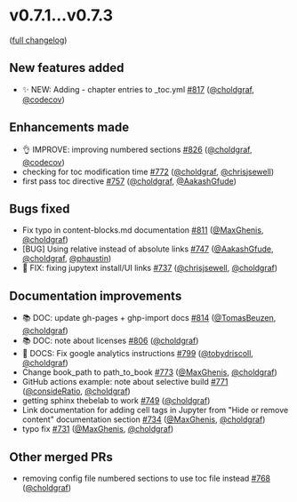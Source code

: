 # v0.7.1...v0.7.3

([full changelog](https://github.com/executablebooks/jupyter-book/compare/v0.7.1...v0.7.3))

## New features added

- ✨ NEW: Adding - chapter entries to _toc.yml [#817](https://github.com/executablebooks/jupyter-book/pull/817) ([@choldgraf](https://github.com/choldgraf), [@codecov](https://github.com/codecov))

## Enhancements made

- 👌 IMPROVE: improving numbered sections [#826](https://github.com/executablebooks/jupyter-book/pull/826) ([@choldgraf](https://github.com/choldgraf), [@codecov](https://github.com/codecov))
- checking for toc modification time [#772](https://github.com/executablebooks/jupyter-book/pull/772) ([@choldgraf](https://github.com/choldgraf), [@chrisjsewell](https://github.com/chrisjsewell))
- first pass toc directive [#757](https://github.com/executablebooks/jupyter-book/pull/757) ([@choldgraf](https://github.com/choldgraf), [@AakashGfude](https://github.com/AakashGfude))

## Bugs fixed

- Fix typo in content-blocks.md documentation [#811](https://github.com/executablebooks/jupyter-book/pull/811) ([@MaxGhenis](https://github.com/MaxGhenis), [@choldgraf](https://github.com/choldgraf))
- [BUG] Using relative instead of absolute links [#747](https://github.com/executablebooks/jupyter-book/pull/747) ([@AakashGfude](https://github.com/AakashGfude), [@choldgraf](https://github.com/choldgraf), [@phaustin](https://github.com/phaustin))
- 🐛 FIX: fixing jupytext install/UI links [#737](https://github.com/executablebooks/jupyter-book/pull/737) ([@chrisjsewell](https://github.com/chrisjsewell), [@choldgraf](https://github.com/choldgraf))

## Documentation improvements

- 📚 DOC: update gh-pages + ghp-import docs [#814](https://github.com/executablebooks/jupyter-book/pull/814) ([@TomasBeuzen](https://github.com/TomasBeuzen), [@choldgraf](https://github.com/choldgraf))
- 📚 DOC: note about licenses [#806](https://github.com/executablebooks/jupyter-book/pull/806) ([@choldgraf](https://github.com/choldgraf))
- 📖 DOCS: Fix google analytics instructions [#799](https://github.com/executablebooks/jupyter-book/pull/799) ([@tobydriscoll](https://github.com/tobydriscoll), [@choldgraf](https://github.com/choldgraf))
- Change book_path to path_to_book [#773](https://github.com/executablebooks/jupyter-book/pull/773) ([@MaxGhenis](https://github.com/MaxGhenis), [@choldgraf](https://github.com/choldgraf))
- GitHub actions example: note about selective build [#771](https://github.com/executablebooks/jupyter-book/pull/771) ([@consideRatio](https://github.com/consideRatio), [@choldgraf](https://github.com/choldgraf))
- getting sphinx thebelab to work [#749](https://github.com/executablebooks/jupyter-book/pull/749) ([@choldgraf](https://github.com/choldgraf))
- Link documentation for adding cell tags in Jupyter from "Hide or remove content" documentation section [#734](https://github.com/executablebooks/jupyter-book/pull/734) ([@MaxGhenis](https://github.com/MaxGhenis), [@choldgraf](https://github.com/choldgraf))
- typo fix [#731](https://github.com/executablebooks/jupyter-book/pull/731) ([@MaxGhenis](https://github.com/MaxGhenis), [@choldgraf](https://github.com/choldgraf))

## Other merged PRs

- removing config file numbered sections to use toc file instead [#768](https://github.com/executablebooks/jupyter-book/pull/768) ([@choldgraf](https://github.com/choldgraf))

